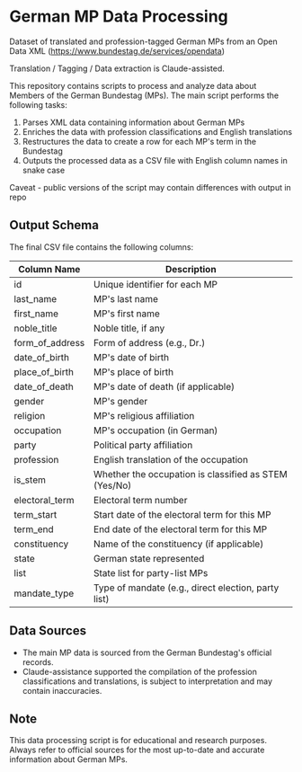 # German MP Data Processing

Dataset of translated and profession-tagged German MPs from an Open Data XML (https://www.bundestag.de/services/opendata)

Translation / Tagging / Data extraction is Claude-assisted. 

This repository contains scripts to process and analyze data about Members of the German Bundestag (MPs). The main script performs the following tasks:

1. Parses XML data containing information about German MPs
2. Enriches the data with profession classifications and English translations
3. Restructures the data to create a row for each MP's term in the Bundestag
4. Outputs the processed data as a CSV file with English column names in snake case

Caveat - public versions of the script may contain differences with output in repo

## Output Schema

The final CSV file contains the following columns:

| Column Name    | Description                                           |
|----------------|-------------------------------------------------------|
| id             | Unique identifier for each MP                         |
| last_name      | MP's last name                                        |
| first_name     | MP's first name                                       |
| noble_title    | Noble title, if any                                   |
| form_of_address| Form of address (e.g., Dr.)                           |
| date_of_birth  | MP's date of birth                                    |
| place_of_birth | MP's place of birth                                   |
| date_of_death  | MP's date of death (if applicable)                    |
| gender         | MP's gender                                           |
| religion       | MP's religious affiliation                            |
| occupation     | MP's occupation (in German)                           |
| party          | Political party affiliation                           |
| profession     | English translation of the occupation                 |
| is_stem        | Whether the occupation is classified as STEM (Yes/No) |
| electoral_term | Electoral term number                                 |
| term_start     | Start date of the electoral term for this MP          |
| term_end       | End date of the electoral term for this MP            |
| constituency   | Name of the constituency (if applicable)              |
| state          | German state represented                              |
| list           | State list for party-list MPs                         |
| mandate_type   | Type of mandate (e.g., direct election, party list)   |

## Data Sources

- The main MP data is sourced from the German Bundestag's official records.
- Claude-assistance supported the compilation of the profession classifications and translations, is subject to interpretation and may contain inaccuracies.

## Note

This data processing script is for educational and research purposes. Always refer to official sources for the most up-to-date and accurate information about German MPs.
